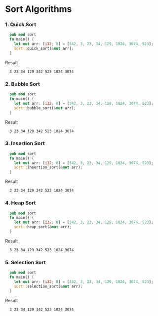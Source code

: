 # Sort Algorithms
### 1. Quick Sort
```rust
  pub mod sort
  fn main() {
    let mut arr: [i32; 8] = [342, 3, 23, 34, 129, 1024, 3074, 523];
    sort::quick_sort(&mut arr);
  }
```
Result
```
  3 23 34 129 342 523 1024 3074
```
### 2. Bubble Sort
```rust
  pub mod sort
  fn main() {
    let mut arr: [i32; 8] = [342, 3, 23, 34, 129, 1024, 3074, 523];
    sort::bubble_sort(&mut arr);
  }
```
Result
```
  3 23 34 129 342 523 1024 3074
```
### 3. Insertion Sort
```rust
  pub mod sort
  fn main() {
    let mut arr: [i32; 8] = [342, 3, 23, 34, 129, 1024, 3074, 523];
    sort::insertion_sort(&mut arr);
  }
```
Result
```
  3 23 34 129 342 523 1024 3074
```
### 4. Heap Sort
```rust
  pub mod sort
  fn main() {
    let mut arr: [i32; 8] = [342, 3, 23, 34, 129, 1024, 3074, 523];
    sort::heap_sort(&mut arr);
  }
```
Result
```
  3 23 34 129 342 523 1024 3074
```
### 5. Selection Sort
```rust
  pub mod sort
  fn main() {
    let mut arr: [i32; 8] = [342, 3, 23, 34, 129, 1024, 3074, 523];
    sort::selection_sort(&mut arr);
  }
```
Result
```
  3 23 34 129 342 523 1024 3074
```